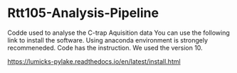 # Rtt105-Analysis-Pipeline
Codde used to analyse the C-trap Aquisition data
You can use the following link to install the software.
Using anaconda environment is strongely recommeneded.
Code has the instruction.
We used the version 10.

https://lumicks-pylake.readthedocs.io/en/latest/install.html
